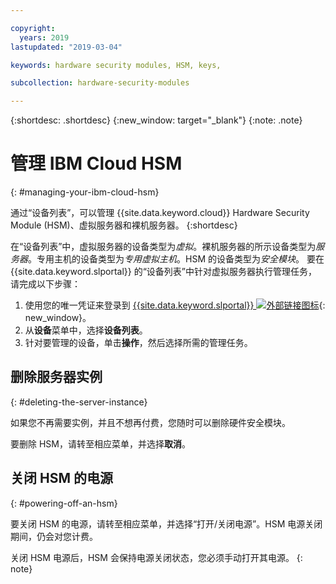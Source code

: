 ```yaml
---

copyright:
  years: 2019
lastupdated: "2019-03-04"

keywords: hardware security modules, HSM, keys,

subcollection: hardware-security-modules

---
```


{:shortdesc: .shortdesc}
{:new_window: target="_blank"}
{:note: .note}

# 管理 IBM Cloud HSM
{: #managing-your-ibm-cloud-hsm}

通过“设备列表”，可以管理 {{site.data.keyword.cloud}} Hardware Security Module (HSM)、虚拟服务器和裸机服务器。
{:shortdesc}

在“设备列表”中，虚拟服务器的设备类型为*虚拟*。裸机服务器的所示设备类型为*服务器*。专用主机的设备类型为*专用虚拟主机*。HSM 的设备类型为*安全模块*。
要在 {{site.data.keyword.slportal}} 的“设备列表”中针对虚拟服务器执行管理任务，请完成以下步骤：  
1. 使用您的唯一凭证来登录到 [{{site.data.keyword.slportal}} ![外部链接图标](../../icons/launch-glyph.svg "外部链接图标")](https://control.softlayer.com/){: new_window}。
2. 从**设备**菜单中，选择**设备列表**。
3. 针对要管理的设备，单击**操作**，然后选择所需的管理任务。

## 删除服务器实例
{: #deleting-the-server-instance}

如果您不再需要实例，并且不想再付费，您随时可以删除硬件安全模块。

要删除 HSM，请转至相应菜单，并选择**取消**。

## 关闭 HSM 的电源
{: #powering-off-an-hsm}

要关闭 HSM 的电源，请转至相应菜单，并选择“打开/关闭电源”。HSM 电源关闭期间，仍会对您计费。

关闭 HSM 电源后，HSM 会保持电源关闭状态，您必须手动打开其电源。
{: note}
